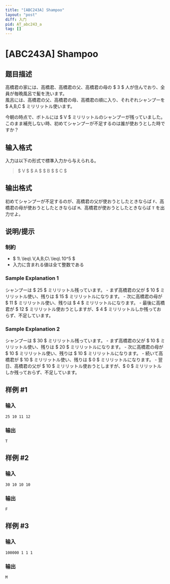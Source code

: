 ```yaml
---
title: "[ABC243A] Shampoo"
layout: "post"
diff: 入门
pid: AT_abc243_a
tag: []
---
```


# [ABC243A] Shampoo

## 题目描述

[problemUrl]: https://atcoder.jp/contests/abc243/tasks/abc243_a

高橋君の家には、高橋君、高橋君の父、高橋君の母の $ 3 $ 人が住んでおり、全員が毎晩風呂で髪を洗います。  
 風呂には、高橋君の父、高橋君の母、高橋君の順に入り、それぞれシャンプーを $ A,B,C $ ミリリットル使います。

今朝の時点で、ボトルには $ V $ ミリリットルのシャンプーが残っていました。このまま補充しない時、初めてシャンプーが不足するのは誰が使おうとした時ですか？

## 输入格式

入力は以下の形式で標準入力から与えられる。

> $ V $ $ A $ $ B $ $ C $

## 输出格式

初めてシャンプーが不足するのが、高橋君の父が使おうとしたときならば `F`、高橋君の母が使おうとしたときならば `M`、高橋君が使おうとしたときならば `T` を出力せよ。

## 说明/提示

### 制約

- $ 1\ \leq\ V,A,B,C\ \leq\ 10^5 $
- 入力に含まれる値は全て整数である

### Sample Explanation 1

シャンプーは $ 25 $ ミリリットル残っています。 - まず高橋君の父が $ 10 $ ミリリットル使い、残りは $ 15 $ ミリリットルになります。 - 次に高橋君の母が $ 11 $ ミリリットル使い、残りは $ 4 $ ミリリットルになります。 - 最後に高橋君が $ 12 $ ミリリットル使おうとしますが、$ 4 $ ミリリットルしか残っておらず、不足しています。

### Sample Explanation 2

シャンプーは $ 30 $ ミリリットル残っています。 - まず高橋君の父が $ 10 $ ミリリットル使い、残りは $ 20 $ ミリリットルになります。 - 次に高橋君の母が $ 10 $ ミリリットル使い、残りは $ 10 $ ミリリットルになります。 - 続いて高橋君が $ 10 $ ミリリットル使い、残りは $ 0 $ ミリリットルになります。 - 翌日、高橋君の父が $ 10 $ ミリリットル使おうとしますが、$ 0 $ ミリリットルしか残っておらず、不足しています。

## 样例 #1

### 输入

```
25 10 11 12
```

### 输出

```
T
```

## 样例 #2

### 输入

```
30 10 10 10
```

### 输出

```
F
```

## 样例 #3

### 输入

```
100000 1 1 1
```

### 输出

```
M
```

